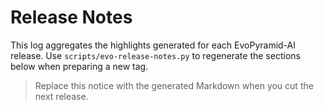 # Release Notes

This log aggregates the highlights generated for each EvoPyramid-AI release.
Use `scripts/evo-release-notes.py` to regenerate the sections below when
preparing a new tag.

> Replace this notice with the generated Markdown when you cut the next release.
